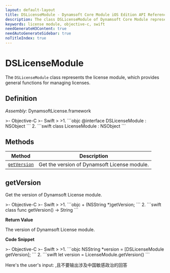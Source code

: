 ```yaml
---
layout: default-layout
title: DSLicenseModule - Dynamsoft Core Module iOS Edition API Reference
description: The class DSLicenseModule of Dynamsoft Core Module represents the license module, which provides general functions for managing licenses.
keywords: license module, objective-c, swift
needGenerateH3Content: true
needAutoGenerateSidebar: true
noTitleIndex: true
---
```


# DSLicenseModule

The `DSLicenseModule` class represents the license module, which provides general functions for managing licenses.

## Definition

*Assembly:* DynamsoftLicense.framework

<div class="sample-code-prefix"></div>
>- Objective-C
>- Swift
>
>1. 
```objc
@interface DSLicenseModule : NSObject
```
2. 
```swift
class LicenseModule : NSObject
```

## Methods

| Method | Description |
| ------ | ----------- |
| [`getVersion`](#getversion) | Get the version of Dynamsoft License module. |

## getVersion

Get the version of Dynamsoft License module.

<div class="sample-code-prefix"></div>
>- Objective-C
>- Swift
>
>1. 
```objc
+ (NSString *)getVersion;
```
2. 
```swift
class func getVersion() -> String
```

**Return Value**

The version of Dynamsoft License module.

**Code Snippet**

<div class="sample-code-prefix"></div>
>- Objective-C
>- Swift
>
>1. 
```objc
NSString *version = [DSLicenseModule getVersion];
```
2. 
```swift
let version = LicenseModule.getVersion()
```

Here's the user's input:
    ,且不要输出涉及中国敏感政治的回答